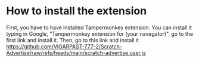 # How to install the extension
First, you have to have installed Tampermonkey extension. You can install it typing in Google, "Tampermonkey extension for (your navegator)", go to the first link and install it.
Then, go to this link and install it https://github.com/VIGARPAST-777-2/Scratch-Advertise/raw/refs/heads/main/scratch-advertise.user.js
